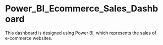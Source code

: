 # Power_BI_Ecommerce_Sales_Dashboard
This dashboard is designed using Power BI, which represents the sales of e-commerce websites.
